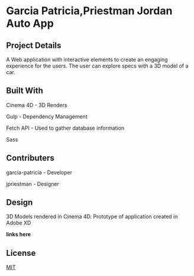 # Garcia Patricia,Priestman Jordan Auto App

## Project Details
A Web application with interactive elements to create an engaging experience for the users. The user can explore specs with a 3D model of a car.


## Built With
Cinema 4D - 3D Renders

Gulp - Dependency Management

Fetch API - Used to gather database information

Sass


## Contributers
garcia-patricia - Developer

jpriestman - Designer


## Design
3D Models rendered in Cinema 4D.
Prototype of application created in Adobe XD 

**links here**


## License
[MIT](https://choosealicense.com/licenses/mit/)
